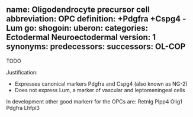 name: Oligodendrocyte precursor cell
abbreviation: OPC
definition: +Pdgfra +Cspg4 -Lum
go:
shogoin: 
uberon:
categories: Ectodermal Neuroectodermal
version: 1
synonyms:
predecessors:
successors: OL-COP
---

TODO

Justification:

* Expresses canonical markers Pdgfra and Cspg4 (also known as NG-2)
* Does not express Lum, a marker of vascular and leptomeningeal cells  

In development other good markerr for the OPCs are:  Retnlg Plpp4 Olig1 Pdgfra Lhfpl3
